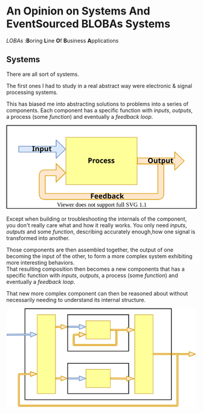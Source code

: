 ﻿# An Opinion on Systems And EventSourced  BLOBAs Systems

_LOBAs_ :**B**oring **L**ine **O**f **B**usiness **A**pplications

## Systems

There are all sort of systems.

The first ones I had to study in a real abstract way were electronic & signal processing systems.

This has biased me into abstracting solutions to problems into  a series of components. 
Each component has a specific function with _inputs_, _outputs_, a process (some _function_) and eventually a _feedback loop_.

![a component](./2021.04.05.AnOpinionOnSystems/systems_01.svg)

Except when building or troubleshooting the internals of the component, you don't really care what and how it really works.
You only need _inputs_, _outputs_ and some _function_, describing accurately enough,how one signal is transformed into another.

Those components are then assembled together, the output of one becoming the input of the other, to form a more complex system exhibiting more interesting behaviors.  
That resulting composition then becomes a new components that has a specific function with _inputs_, _outputs_, a process (some _function_) and eventually a _feedback loop_.

That new more complex component can then be reasoned about without necessarily needing to understand its internal structure.

![a more complex component](./2021.04.05.AnOpinionOnSystems/systems_composed.svg)
